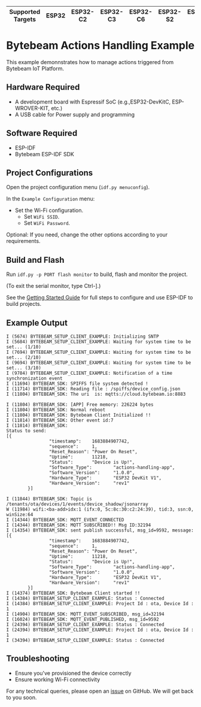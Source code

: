| Supported Targets | ESP32 | ESP32-C2 | ESP32-C3 | ESP32-C6 | ESP32-S2 | ESP32-S3 |
| ----------------- | ----- | -------- | -------- | -------- | -------- | -------- |

# Bytebeam Actions Handling Example
This example demonnstrates how to manage actions triggered from Bytebeam IoT Platform.

## Hardware Required
- A development board with Espressif SoC (e.g.,ESP32-DevKitC, ESP-WROVER-KIT, etc.)
- A USB cable for Power supply and programming

## Software Required
- ESP-IDF
- Bytebeam ESP-IDF SDK

## Project Configurations

Open the project configuration menu (`idf.py menuconfig`).

In the `Example Configuration` menu:

- Set the Wi-Fi configuration.
  - Set `WiFi SSID`.
  - Set `WiFi Password`.

Optional: If you need, change the other options according to your requirements.

## Build and Flash

Run `idf.py -p PORT flash monitor` to build, flash and monitor the project.

(To exit the serial monitor, type Ctrl-].)

See the [Getting Started Guide](https://docs.espressif.com/projects/esp-idf/en/latest/get-started/index.html) for full steps to configure and use ESP-IDF to build projects.

## Example Output

```
I (5674) BYTEBEAM_SETUP_CLIENT_EXAMPLE: Initializing SNTP
I (5684) BYTEBEAM_SETUP_CLIENT_EXAMPLE: Waiting for system time to be set... (1/10)
I (7694) BYTEBEAM_SETUP_CLIENT_EXAMPLE: Waiting for system time to be set... (2/10)
I (9694) BYTEBEAM_SETUP_CLIENT_EXAMPLE: Waiting for system time to be set... (3/10)
I (9784) BYTEBEAM_SETUP_CLIENT_EXAMPLE: Notification of a time synchronization event
I (11694) BYTEBEAM_SDK: SPIFFS file system detected !
I (11714) BYTEBEAM_SDK: Reading file : /spiffs/device_config.json
I (11804) BYTEBEAM_SDK: The uri  is: mqtts://cloud.bytebeam.io:8883

I (11804) BYTEBEAM_SDK: [APP] Free memory: 226224 bytes
I (11804) BYTEBEAM_SDK: Normal reboot
I (11804) BYTEBEAM_SDK: Bytebeam Client Initialized !!
I (11814) BYTEBEAM_SDK: Other event id:7
I (11814) BYTEBEAM_SDK:
Status to send:
[{
                "timestamp":    1683884907742,
                "sequence":     1,
                "Reset_Reason": "Power On Reset",
                "Uptime":       11218,
                "Status":       "Device is Up!",
                "Software_Type":        "actions-handling-app",
                "Software_Version":     "1.0.0",
                "Hardware_Type":        "ESP32 DevKit V1",
                "Hardware_Version":     "rev1"
        }]

I (11844) BYTEBEAM_SDK: Topic is /tenants/ota/devices/1/events/device_shadow/jsonarray
W (11984) wifi:<ba-add>idx:1 (ifx:0, 5c:8c:30:c2:24:39), tid:3, ssn:0, winSize:64
I (14344) BYTEBEAM_SDK: MQTT_EVENT_CONNECTED
I (14344) BYTEBEAM_SDK: MQTT SUBSCRIBED!! Msg ID:32194
I (14354) BYTEBEAM_SDK: sent publish successful, msg_id=9592, message:[{
                "timestamp":    1683884907742,
                "sequence":     1,
                "Reset_Reason": "Power On Reset",
                "Uptime":       11218,
                "Status":       "Device is Up!",
                "Software_Type":        "actions-handling-app",
                "Software_Version":     "1.0.0",
                "Hardware_Type":        "ESP32 DevKit V1",
                "Hardware_Version":     "rev1"
        }]
I (14374) BYTEBEAM_SDK: Bytebeam Client started !!
I (14384) BYTEBEAM_SETUP_CLIENT_EXAMPLE: Status : Connected
I (14384) BYTEBEAM_SETUP_CLIENT_EXAMPLE: Project Id : ota, Device Id : 1
I (14904) BYTEBEAM_SDK: MQTT_EVENT_SUBSCRIBED, msg_id=32194
I (16024) BYTEBEAM_SDK: MQTT_EVENT_PUBLISHED, msg_id=9592
I (24394) BYTEBEAM_SETUP_CLIENT_EXAMPLE: Status : Connected
I (24394) BYTEBEAM_SETUP_CLIENT_EXAMPLE: Project Id : ota, Device Id : 1
I (34394) BYTEBEAM_SETUP_CLIENT_EXAMPLE: Status : Connected
```

## Troubleshooting

- Ensure you've provisioned the device correctly
- Ensure working Wi-Fi connectivity

For any technical queries, please open an [issue](https://github.com/bytebeamio/bytebeam-esp-idf-sdk/issues) on GitHub. We will get back to you soon.